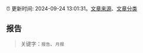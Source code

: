 :alarm_clock: 更新时间: 2024-09-24 13:01:31。[文章来源](/README.md)、[文章分类](/TAGS.md)

## 报告


> 关键字：`报告`、`月报`



